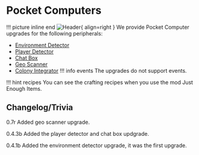 # Pocket Computers
!!! picture inline end
    ![Header](https://intelligence-modding.de/wp-content/uploads/2021/04/Advanced-Pocket-Computer.png){ align=right }
We provide Pocket Computer upgrades for the following peripherals:
* [Environment Detector](../peripherals/environment_detector.md)
* [Player Detector](../peripherals/player_detector.md)
* [Chat Box](../peripherals/chat_box.md)
* [Geo Scanner](../peripherals/geo_scanner.md)
* [Colony Integrator](../peripherals/colony_integrator.md)
!!! info events
    The upgrades do not support events. 

!!! hint recipes
    You can see the crafting recipes when you use the mod Just Enough Items.

## Changelog/Trivia

0.7r
Added geo scanner upgrade.

0.4.3b
Added the player detector and chat box updgrade.

0.4.1b
Added the environment detector upgrade, it was the first upgrade.
